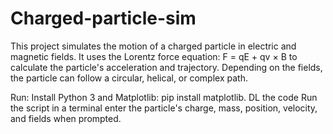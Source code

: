 # Charged-particle-sim

This project simulates the motion of a charged particle in electric and magnetic fields. It uses the Lorentz force equation:
 F = qE + qv × B
to calculate the particle's acceleration and trajectory. Depending on the fields, the particle can follow a circular, helical, or complex path.

Run:
Install Python 3 and Matplotlib: pip install matplotlib.
DL the code 
Run the script in a terminal
enter the particle's charge, mass, position, velocity, and fields when prompted.
